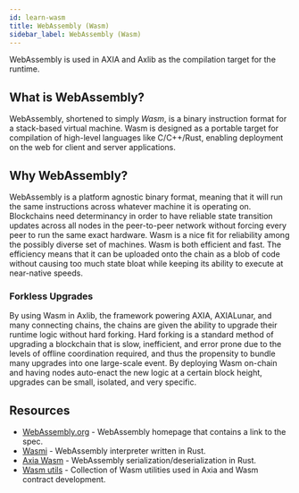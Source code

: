 ```yaml
---
id: learn-wasm
title: WebAssembly (Wasm)
sidebar_label: WebAssembly (Wasm)
---
```


WebAssembly is used in AXIA and Axlib as the compilation target for the runtime.

## What is WebAssembly?

WebAssembly, shortened to simply _Wasm_, is a binary instruction format for a stack-based virtual machine. Wasm is designed as a portable target for compilation of high-level languages like C/C++/Rust, enabling deployment on the web for client and server applications.

## Why WebAssembly?

WebAssembly is a platform agnostic binary format, meaning that it will run the same instructions across whatever machine it is operating on. Blockchains need determinancy in order to have reliable state transition updates across all nodes in the peer-to-peer network without forcing every peer to run the same exact hardware. Wasm is a nice fit for reliability among the possibly diverse set of machines. Wasm is both efficient and fast. The efficiency means that it can be uploaded onto the chain as a blob of code without causing too much state bloat while keeping its ability to execute at near-native speeds.

### Forkless Upgrades

By using Wasm in Axlib, the framework powering AXIA, AXIALunar, and many connecting chains, the chains are given the ability to upgrade their runtime logic without hard forking. Hard forking is a standard method of upgrading a blockchain that is slow, inefficient, and error prone due to the levels of offline coordination required, and thus the propensity to bundle many upgrades into one large-scale event. By deploying Wasm on-chain and having nodes auto-enact the new logic at a certain block height, upgrades can be small, isolated, and very specific.

## Resources

- [WebAssembly.org](https://webassembly.org/) - WebAssembly homepage that contains a link to the spec.
- [Wasmi](https://github.com/axia-tech/Wasmi) - WebAssembly interpreter written in Rust.
- [Axia Wasm](https://github.com/axia-tech/axia-Wasm) - WebAssembly serialization/deserialization in Rust.
- [Wasm utils](https://github.com/axia-tech/Wasm-utils) - Collection of Wasm utilities used in Axia and Wasm contract development.
